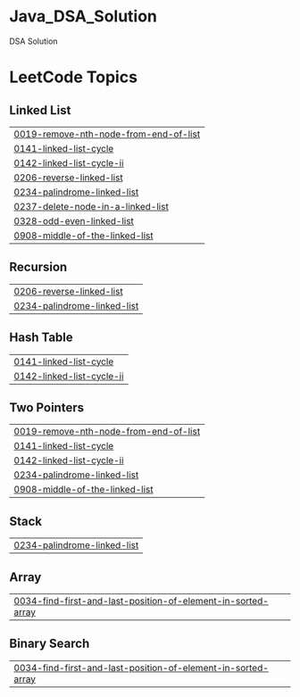 # Java_DSA_Solution
DSA Solution

<!---LeetCode Topics Start-->
# LeetCode Topics
## Linked List
|  |
| ------- |
| [0019-remove-nth-node-from-end-of-list](https://github.com/harshitaditya/DSA_Solution/tree/master/0019-remove-nth-node-from-end-of-list) |
| [0141-linked-list-cycle](https://github.com/harshitaditya/DSA_Solution/tree/master/0141-linked-list-cycle) |
| [0142-linked-list-cycle-ii](https://github.com/harshitaditya/DSA_Solution/tree/master/0142-linked-list-cycle-ii) |
| [0206-reverse-linked-list](https://github.com/harshitaditya/DSA_Solution/tree/master/0206-reverse-linked-list) |
| [0234-palindrome-linked-list](https://github.com/harshitaditya/DSA_Solution/tree/master/0234-palindrome-linked-list) |
| [0237-delete-node-in-a-linked-list](https://github.com/harshitaditya/DSA_Solution/tree/master/0237-delete-node-in-a-linked-list) |
| [0328-odd-even-linked-list](https://github.com/harshitaditya/DSA_Solution/tree/master/0328-odd-even-linked-list) |
| [0908-middle-of-the-linked-list](https://github.com/harshitaditya/DSA_Solution/tree/master/0908-middle-of-the-linked-list) |
## Recursion
|  |
| ------- |
| [0206-reverse-linked-list](https://github.com/harshitaditya/DSA_Solution/tree/master/0206-reverse-linked-list) |
| [0234-palindrome-linked-list](https://github.com/harshitaditya/DSA_Solution/tree/master/0234-palindrome-linked-list) |
## Hash Table
|  |
| ------- |
| [0141-linked-list-cycle](https://github.com/harshitaditya/DSA_Solution/tree/master/0141-linked-list-cycle) |
| [0142-linked-list-cycle-ii](https://github.com/harshitaditya/DSA_Solution/tree/master/0142-linked-list-cycle-ii) |
## Two Pointers
|  |
| ------- |
| [0019-remove-nth-node-from-end-of-list](https://github.com/harshitaditya/DSA_Solution/tree/master/0019-remove-nth-node-from-end-of-list) |
| [0141-linked-list-cycle](https://github.com/harshitaditya/DSA_Solution/tree/master/0141-linked-list-cycle) |
| [0142-linked-list-cycle-ii](https://github.com/harshitaditya/DSA_Solution/tree/master/0142-linked-list-cycle-ii) |
| [0234-palindrome-linked-list](https://github.com/harshitaditya/DSA_Solution/tree/master/0234-palindrome-linked-list) |
| [0908-middle-of-the-linked-list](https://github.com/harshitaditya/DSA_Solution/tree/master/0908-middle-of-the-linked-list) |
## Stack
|  |
| ------- |
| [0234-palindrome-linked-list](https://github.com/harshitaditya/DSA_Solution/tree/master/0234-palindrome-linked-list) |
## Array
|  |
| ------- |
| [0034-find-first-and-last-position-of-element-in-sorted-array](https://github.com/harshitaditya/DSA_Solution/tree/master/0034-find-first-and-last-position-of-element-in-sorted-array) |
## Binary Search
|  |
| ------- |
| [0034-find-first-and-last-position-of-element-in-sorted-array](https://github.com/harshitaditya/DSA_Solution/tree/master/0034-find-first-and-last-position-of-element-in-sorted-array) |
<!---LeetCode Topics End-->
